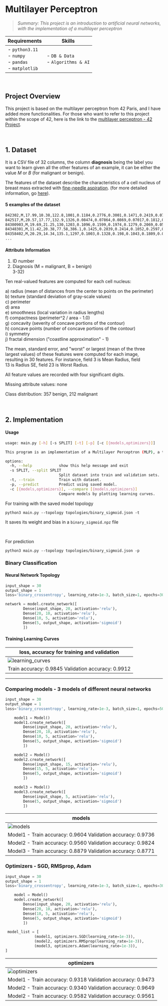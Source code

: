 # Multilayer Perceptron

> _*Summary: This project is an introduction to artificial neural networks, with the implementation of a multilayer perceptron*_

| Requirements                                                       | Skills                                |
| ------------------------------------------------------------------ | ------------------------------------- |
| - `python3.11`<br> - `numpy`<br> - `pandas`<br> - `matplotlib`<br> | - `DB & Data`<br> - `Algorithms & AI` |

</br>

## Project Overview

This project is based on the multilayer perceptron from 42 Paris, and I have added more functionalities. For those who want to refer to this project within the scope of 42, here is the link to the [multilayer perceptron - 42 Project](https://github.com/jmcheon/multilayer_perceptron/tree/42v2.0).

</br>

## 1. Dataset

It is a CSV file of 32 columns, the column **diagnosis** being the label you want to learn given all the other features of an example, it can be either the value $M$ or $B$ (for malignant or benign).

The features of the dataset describe the characteristics of a cell nucleus of breast mass extracted with [fine-needle aspiration](https://en.wikipedia.org/wiki/Fine-needle_aspiration). (for more detailed information, go [here](https://archive.ics.uci.edu/ml/machine-learning-databases/breast-cancer-wisconsin/wdbc.names)).

#### 5 examples of the dataset

```bash
842302,M,17.99,10.38,122.8,1001,0.1184,0.2776,0.3001,0.1471,0.2419,0.07871,1.095,0.9053,8.589,153.4,0.006399,0.04904,0.05373,0.01587,0.03003,0.006193,25.38,17.33,184.6,2019,0.1622,0.6656,0.7119,0.2654,0.4601,0.1189
842517,M,20.57,17.77,132.9,1326,0.08474,0.07864,0.0869,0.07017,0.1812,0.05667,0.5435,0.7339,3.398,74.08,0.005225,0.01308,0.0186,0.0134,0.01389,0.003532,24.99,23.41,158.8,1956,0.1238,0.1866,0.2416,0.186,0.275,0.08902
84300903,M,19.69,21.25,130,1203,0.1096,0.1599,0.1974,0.1279,0.2069,0.05999,0.7456,0.7869,4.585,94.03,0.00615,0.04006,0.03832,0.02058,0.0225,0.004571,23.57,25.53,152.5,1709,0.1444,0.4245,0.4504,0.243,0.3613,0.08758
84348301,M,11.42,20.38,77.58,386.1,0.1425,0.2839,0.2414,0.1052,0.2597,0.09744,0.4956,1.156,3.445,27.23,0.00911,0.07458,0.05661,0.01867,0.05963,0.009208,14.91,26.5,98.87,567.7,0.2098,0.8663,0.6869,0.2575,0.6638,0.173
84358402,M,20.29,14.34,135.1,1297,0.1003,0.1328,0.198,0.1043,0.1809,0.05883,0.7572,0.7813,5.438,94.44,0.01149,0.02461,0.05688,0.01885,0.01756,0.005115,22.54,16.67,152.2,1575,0.1374,0.205,0.4,0.1625,0.2364,0.07678
...
```

#### Attribute Information

1. ID number
2. Diagnosis (M = malignant, B = benign)  
   3-32)

Ten real-valued features are computed for each cell nucleus:

a) radius (mean of distances from the center to points on the perimeter)  
b) texture (standard deviation of gray-scale values)  
c) perimeter  
d) area  
e) smoothness (local variation in radius lengths)  
f) compactness (perimeter^2 / area - 1.0)  
g) concavity (severity of concave portions of the contour)  
h) concave points (number of concave portions of the contour)  
i) symmetry  
j) fractal dimension ("coastline approximation" - 1)

The mean, standard error, and "worst" or largest (mean of the three  
largest values) of these features were computed for each image,  
resulting in 30 features. For instance, field 3 is Mean Radius, field  
13 is Radius SE, field 23 is Worst Radius.

All feature values are recorded with four significant digits.

Missing attribute values: none

Class distribution: 357 benign, 212 malignant

</br>

## 2. Implementation

#### Usage

```bash
usage: main.py [-h] [-s SPLIT] [-t] [-p] [-c [{models,optimizers}]]

This program is an implementation of a Multilayer Perceptron (MLP), a type of artificial neural network designed for tasks such as classification, regression, and pattern recognition.

options:
  -h, --help            show this help message and exit
  -s SPLIT, --split SPLIT
                        Split dataset into train and validation sets.
  -t, --train           Train with dataset.
  -p, --predict         Predict using saved model.
  -c [{models,optimizers}], --compare [{models,optimizers}]
                        Compare models by plotting learning curves.
```

For training with the saved model topology

```
python3 main.py --topology topologies/binary_sigmoid.json -t
```

It saves its weight and bias in a `binary_sigmoid.npz` file

<br>

For prediction

```
python3 main.py --topology topologies/binary_sigmoid.json -p
```

### Binary Classification

#### Neural Network Topology

```python
input_shape = 30
output_shape = 1
loss='binary_crossentropy', learning_rate=1e-3, batch_size=1, epochs=30

network = model.create_network([
        Dense(input_shape, 20, activation='relu'),
        Dense(20, 10, activation='relu'),
        Dense(10, 5, activation='relu'),
        Dense(5, output_shape, activation='sigmoid')
        ])
```

#### Training Learning Curves

| loss, accuracy for training and validation                                                                                |
| ------------------------------------------------------------------------------------------------------------------------- |
| ![learning_curves](https://github.com/jmcheon/multilayer_perceptron/assets/40683323/36faa30e-57ea-4043-80f6-b66ad092fe1e) |
| Train accuracy: 0.9845 Validation accuracy: 0.9912                                                                        |

---

### Comparing models - 3 models of different neural networks

```python
input_shape = 30
output_shape = 1
loss='binary_crossentropy', learning_rate=1e-3, batch_size=1, epochs=50

    model1 = Model()
    model1.create_network([
        Dense(input_shape, 20, activation='relu'),
        Dense(20, 10, activation='relu'),
        Dense(10, 5, activation='relu'),
        Dense(5, output_shape, activation='sigmoid')
        ])

    model2 = Model()
    model2.create_network([
        Dense(input_shape, 15, activation='relu'),
        Dense(15, 5, activation='relu'),
        Dense(5, output_shape, activation='sigmoid')
        ])

    model3 = Model()
    model3.create_network([
        Dense(input_shape, 5, activation='relu'),
        Dense(5, output_shape, activation='sigmoid')
        ])
```

| models                                                                                                           |
| ---------------------------------------------------------------------------------------------------------------- |
| ![models](https://github.com/jmcheon/multilayer_perceptron/assets/40683323/accc3f5d-06c9-441b-89cd-1272494d9f5d) |
| Model1 - Train accuracy: 0.9604 Validation accuracy: 0.9736                                                      |
| Model2 - Train accuracy: 0.9560 Validation accuracy: 0.9824                                                      |
| Model3 - Train accuracy: 0.8879 Validation accuracy: 0.8771                                                      |

### Optimizers - SGD, RMSprop, Adam

```python
input_shape = 30
output_shape = 1
loss='binary_crossentropy', learning_rate=1e-3, batch_size=1, epochs=30

    model = Model()
    model.create_network([
        Dense(input_shape, 20, activation='relu'),
        Dense(20, 10, activation='relu'),
        Dense(10, 5, activation='relu'),
        Dense(5, output_shape, activation='sigmoid')
        ])

 model_list = [
             (model1, optimizers.SGD(learning_rate=1e-3)),
             (model2, optimizers.RMSprop(learning_rate=1e-3)),
             (model3, optimizers.Adam(learning_rate=1e-3)),
]
```

| optimizers                                                                                                           |
| -------------------------------------------------------------------------------------------------------------------- |
| ![optimizers](https://github.com/jmcheon/multilayer_perceptron/assets/40683323/c1a78d9d-1e9f-431a-b560-ee880e751350) |
| Model1 - Train accuracy: 0.9318 Validation accuracy: 0.9473                                                          |
| Model2 - Train accuracy: 0.9340 Validation accuracy: 0.9649                                                          |
| Model2 - Train accuracy: 0.9582 Validation accuracy: 0.9561                                                          |
